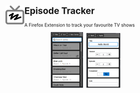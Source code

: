 # <img align=left src="icon.png" width=60>  Episode Tracker
A Firefox Extension to track your favourite TV shows

<p align="middle">
<img src="screenshots/overview.png" width=20%>
&nbsp;
<img src="screenshots/edit-form.png" width=21%>
</p>
